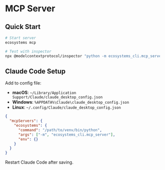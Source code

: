 # MCP Server

## Quick Start

```bash
# Start server
ecosystems mcp

# Test with inspector
npx @modelcontextprotocol/inspector "python -m ecosystems_cli.mcp_server"
```

## Claude Code Setup

Add to config file:
- **macOS**: `~/Library/Application Support/Claude/claude_desktop_config.json`
- **Windows**: `%APPDATA%\Claude\claude_desktop_config.json`
- **Linux**: `~/.config/Claude/claude_desktop_config.json`

```json
{
  "mcpServers": {
    "ecosystems": {
      "command": "/path/to/venv/bin/python",
      "args": ["-m", "ecosystems_cli.mcp_server"],
      "env": {}
    }
  }
}
```

Restart Claude Code after saving.
